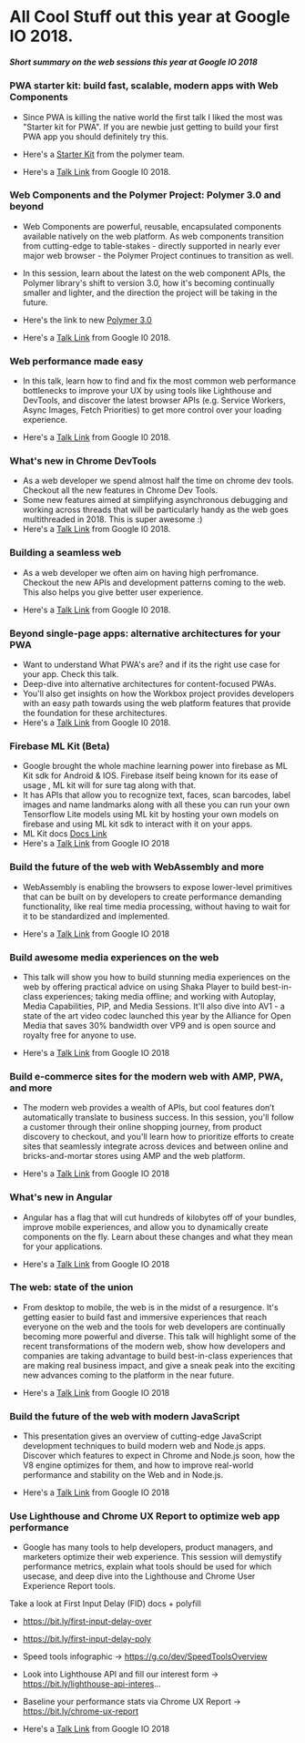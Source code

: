 # All Cool Stuff out this year at Google IO 2018.

##### Short summary on the web sessions this year at Google IO 2018

### PWA starter kit: build fast, scalable, modern apps with Web Components ###

* Since PWA is killing the native world the first talk I liked the most was "Starter kit for PWA". If you are newbie just getting to build your first PWA app you should definitely try this.

* Here's a [Starter Kit](https://github.com/Polymer/pwa-starter-kit) from the polymer team. 
* Here's a [Talk Link](https://www.youtube.com/watch?v=we3lLo-UFtk) from Google I0 2018.

### Web Components and the Polymer Project: Polymer 3.0 and beyond

* Web Components are powerful, reusable, encapsulated components available natively on the web platform. As web components transition from cutting-edge to table-stakes - directly supported in nearly ever major web browser - the Polymer Project continues to transition as well. 

* In this session, learn about the latest on the web component APIs, the Polymer library's shift to version 3.0, how it's becoming continually smaller and lighter, and the direction the project will be taking in the future.

* Here's the link to new [Polymer 3.0](https://www.polymer-project.org/blog/2018-01-18-polymer-3-new-preview)
* Here's a [Talk Link](https://www.youtube.com/watch?v=7CUO7PyD5zA) from Google I0 2018.

### Web performance made easy

* In this talk, learn how to find and fix the most common web performance bottlenecks to improve your UX by using tools like Lighthouse and DevTools, and discover the latest browser APIs (e.g. Service Workers, Async Images, Fetch Priorities) to get more control over your loading experience.

* Here's a [Talk Link](https://www.youtube.com/watch?v=Mv-l3-tJgGk) from Google I0 2018.


### What's new in Chrome DevTools

* As a web developer we spend almost half the time on chrome dev tools. Checkout all the new features in Chrome Dev Tools.
* Some new features aimed at simplifying asynchronous debugging and working across threads that will be particularly handy as the web goes multithreaded in 2018. This is super awesome :)
* Here's a [Talk Link](https://www.youtube.com/watch?v=mfuE53x4b3k) from Google I0 2018.

### Building a seamless web

* As a web developer we often aim on having high perfromance. Checkout the new APIs and development patterns coming to the web. This also helps you give better user experience.

* Here's a [Talk Link](https://www.youtube.com/watch?v=Wi_PhaFdjlo) from Google I0 2018.

### Beyond single-page apps: alternative architectures for your PWA

* Want to understand What PWA's are? and if its the right use case for your app. Check this talk.
* Deep-dive into alternative architectures for content-focused PWAs.
* You'll also get insights on how the Workbox project provides developers with an easy path towards using the web platform features that provide the foundation for these architectures.
* Here's a [Talk Link](https://www.youtube.com/watch?v=X6yof_vIQnk) from Google I0 2018.

### Firebase ML Kit (Beta)
* Google brought the whole machine learning power into firebase as ML Kit sdk for Android & IOS. Firebase itself being known for its ease of usage , ML kit will for sure tag along with that.
* It has APIs that allow you to recognize text, faces, scan barcodes, label images and name landmarks along with all these you can run your own Tensorflow Lite models using ML kit by hosting your own models on firebase and using ML kit sdk to interact with it on your apps.
* ML Kit docs [Docs Link](https://firebase.google.com/docs/ml-kit/)
* Here's a [Talk Link](https://www.youtube.com/watch?v=Z-dqGRSsaBs) from Google IO 2018

### Build the future of the web with WebAssembly and more 
* WebAssembly is enabling the browsers to expose lower-level primitives that can be built on by developers to create performance demanding functionality, like real time media processing, without having to wait for it to be standardized and implemented. 

* Here's a [Talk Link](https://www.youtube.com/watch?v=BnYq7JapeDA) from Google IO 2018

### Build awesome media experiences on the web
* This talk will show you how to build stunning media experiences on the web by offering practical advice on using Shaka Player to build best-in-class experiences; taking media offline; and working with Autoplay, Media Capabilities, PIP, and Media Sessions. It'll also dive into AV1 - a state of the art video codec launched this year by the Alliance for Open Media that saves 30% bandwidth over VP9 and is open source and royalty free for anyone to use.

* Here's a [Talk Link](https://www.youtube.com/watch?v=5azRhKsSU_M) from Google IO 2018

### Build e-commerce sites for the modern web with AMP, PWA, and more
* The modern web provides a wealth of APIs, but cool features don’t automatically translate to business success. In this session, you'll follow a customer through their online shopping journey, from product discovery to checkout, and you'll learn how to prioritize efforts to create sites that seamlessly integrate across devices and between online and bricks-and-mortar stores using AMP and the web platform.

* Here's a [Talk Link](https://www.youtube.com/watch?v=QCoQs9NO9q0) from Google IO 2018

### What's new in Angular
* Angular has a flag that will cut hundreds of kilobytes off of your bundles, improve mobile experiences, and allow you to dynamically create components on the fly. Learn about these changes and what they mean for your applications.

* Here's a [Talk Link](https://www.youtube.com/watch?v=jnp_ny4SOQE) from Google IO 2018

### The web: state of the union 
* From desktop to mobile, the web is in the midst of a resurgence. It's getting easier to build fast and immersive experiences that reach everyone on the web and the tools for web developers are continually becoming more powerful and diverse. This talk will highlight some of the recent transformations of the modern web, show how developers and companies are taking advantage to build best-in-class experiences that are making real business impact, and give a sneak peak into the exciting new advances coming to the platform in the near future.

* Here's a [Talk Link](https://www.youtube.com/watch?v=Ay-mdLMDtbs) from Google IO 2018

### Build the future of the web with modern JavaScript
* This presentation gives an overview of cutting-edge JavaScript development techniques to build modern web and Node.js apps. Discover which features to expect in Chrome and Node.js soon, how the V8 engine optimizes for them, and how to improve real-world performance and stability on the Web and in Node.js.

* Here's a [Talk Link](https://www.youtube.com/watch?v=mIWCLOftfRw) from Google IO 2018


### Use Lighthouse and Chrome UX Report to optimize web app performance
* Google has many tools to help developers, product managers, and marketers optimize their web experience. This session will demystify performance metrics, explain what tools should be used for which usecase, and deep dive into the Lighthouse and Chrome User Experience Report tools.

Take a look at First Input Delay (FID) docs + polyfill 
* https://bit.ly/first-input-delay-over
* https://bit.ly/first-input-delay-poly

* Speed tools infographic → https://g.co/dev/SpeedToolsOverview
* Look into Lighthouse API and fill our interest form → https://bit.ly/lighthouse-api-interes...
* Baseline your performance stats via Chrome UX Report → https://bit.ly/chrome-ux-report

* Here's a [Talk Link](https://www.youtube.com/watch?v=UvK9zAsSM8Q) from Google IO 2018


